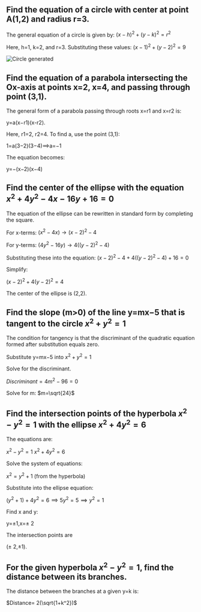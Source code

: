 
## Find the equation of a circle with center at point A(1,2) and radius r=3.

The general equation of a circle is given by: $(x-h)^2+(y-k)^2=r^2$
 
Here, h=1, k=2, and r=3. Substituting these values: $(x-1)^2+(y-2)^2=9$

![Círcle generated](Circle_1.png)


## Find the equation of a parabola intersecting the Ox-axis at points x=2, x=4, and passing through point (3,1).

The general form of a parabola passing through roots x=r1 and x=r2 is: 

y=a(x−r1)(x-r2).

 
Here, r1=2, r2=4. To find a, use the point (3,1):

1=a(3−2)(3−4)⟹a=−1


The equation becomes:

y=−(x−2)(x−4)



## Find the center of the ellipse with the equation $x^2+4y^2-4x-16y+16=0$

The equation of the ellipse can be rewritten in standard form by completing the square. 

For x-terms: $(x^2-4x)→(x−2)^2-4$

For y-terms: $(4y^2-16y)→4((y−2)^2−4)$


Substituting these into the equation: $(x−2)^2 −4+4((y−2)^2-4)+16=0$

Simplify:

$(x−2) ^2+4(y-2)^2=4$


The center of the ellipse is (2,2).

## Find the slope (m>0) of the line y=mx−5 that is tangent to the circle $x^2+y^2=1$

The condition for tangency is that the discriminant of the quadratic equation formed after substitution equals zero.

Substitute y=mx−5 into  $x^2+y^2=1$

Solve for the discriminant.

$Discriminant=4m^2-96=0$

Solve for m:
$m=\sqrt{24}$
 

## Find the intersection points of the hyperbola $x^2-y^2=1$ with the ellipse $x^2+4y^2=6$

The equations are:

$x^2-y^2=1$
$x^2+4y^2=6$


Solve the system of equations:

$x^2=y^2+1$ (from the hyperbola)

Substitute into the ellipse equation:

$(y^2+1)+4y^2=6 ⟹ 5y^2=5 ⟹ y^2=1  $


Find x and y:

y=±1,x=± 2
 
The intersection points are 

(± 2,±1).


## For the given hyperbola $x^2-y^2=1$, find the distance between its branches.

The distance between the branches at a given y=k is:

$Distance= 2(\sqrt{1+k^2})$
 
